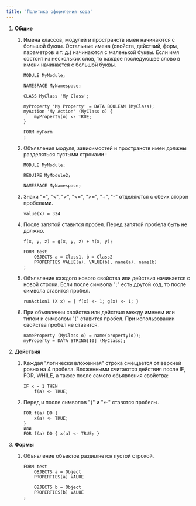 ```yaml
---
title: 'Политика оформления кода'
---
```


1.  **Общие**
    1.  Имена классов, модулей и пространств имен начинаются с большой буквы. Остальные имена (свойств, действий, форм, параметров и т. д.) начинаются с маленькой буквы. Если имя состоит из нескольких слов, то каждое последующее слово в имени начинается с большой буквы.

            MODULE MyModule;

            NAMESPACE MyNamespace;

            CLASS MyClass 'My Class';

            myProperty 'My Property' = DATA BOOLEAN (MyClass);
            myAction 'My Action' (MyClass o) {
                myProperty(o) <- TRUE;
            }

            FORM myForm
            ;

    2.  Объявления модуля, зависимостей и пространств имен должны разделяться пустыми строками :

            MODULE MyModule;

            REQUIRE MyModule2;

            NAMESPACE MyNamespace;

    3.  Знаки "=", "<", "\>", "<=", "\>=", "+", "-" отделяются с обеих сторон пробелами.

            value(x) = 324

    4.  После запятой ставится пробел. Перед запятой пробела быть не должно.

            f(x, y, z) = g(x, y, z) + h(x, y);

            FORM test
                OBJECTS a = Class1, b = Class2
                PROPERTIES VALUE(a), VALUE(b), name(a), name(b)
            ;

    5.  Объявление каждого нового свойства или действия начинается с новой строки. Если после символа ";" есть другой код, то после символа ставится пробел.

            runAction1 (X x) = { f(x) <- 1; g(x) <- 1; }

    6.  При объявлении свойства или действия между именем или типом и символом "(" ставится пробел. При использовании свойства пробел не ставится.

            nameProperty (MyClass o) = name(property(o));
            myProperty = DATA STRING[10] (MyClass);
2.  **Действия**  
    1.  Каждая "логически вложенная" строка смещается от верхней ровно на 4 пробела. Вложенными считаются действия после IF, FOR, WHILE, а также после самого объявления свойства:

            IF x = 1 THEN
                f(a) <- TRUE;

    2.  Перед и после символов "{" и "<-" ставятся пробелы.

            FOR f(a) DO {
                x(a) <- TRUE;
            }
            или
            FOR f(a) DO { x(a) <- TRUE; }
3.  **Формы**
    1.  Объявление объектов разделяется пустой строкой.

            FORM test
                OBJECTS a = Object
                PROPERTIES(a) VALUE

                OBJECTS b = Object
                PROPERTIES(b) VALUE
            ;   
